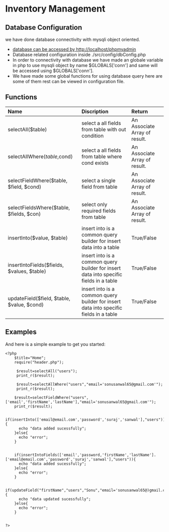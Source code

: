 # Inventory Management

## Database Configuration

we have done database connectivity with mysqli object oriented.

- [database can be accessed by http://localhost/phpmyadmin](http://localhost/phpmyadmin)
- Database related configuration inside ./src/config/dbConfig.php
- In order to connectivity with database we have made an globale variable in php to use mysqli object by name $GLOBALS['conn'] and same will be accessed using $GLOBALS['conn'].
- We have made some global functions for using database query here are some of them rest can be viewed in configuration file.

## Functions

| Name                                        | Discription                                                                           | Return                        |
| :------------------------------------------ | :------------------------------------------------------------------------------------ | :---------------------------- |
| selectAll(\$table)                          | select a all fields from table with out condition                                     | An Associate Array of result. |
| selectAllWhere($table,$cond)                | select a all fields from table where cond exists                                      | An Associate Array of result. |
| selectFieldWhere($table, $field, $cond)    | select a single field from table                                                      | An Associate Array of result. |
| selectFieldsWhere($table, $fields, $con)   | select only required fields from table                                                | An Associate Array of result. |
| insertInto($value, $table)                  | insert into is a common query builder for insert data into a table                    | True/False                    |
| insertIntoFields($fields, $values, \$table) | insert into is a common query builder for insert data into specific fields in a table | True/False                    |
| updateField($field, $table, $value, $cond)  | insert into is a common query builder for insert data into specific fields in a table | True/False                    |

## Examples

And here is a simple example to get you started:

```
<?php
    $title="Home";
    require("header.php");

     $result=selectAll("users");
     print_r($result);

     $result=selectAllWhere("users","email='sonusanwal65@gmail.com'");
     print_r($result);

    $result=selectFieldWhere("users",['email','firstName','lastName'],"email='sonusanwal65@gmail.com'");
    print_r($result);

    if(insertInto(['email@email.com','password','suraj','sanwal'],"users")){
      echo "data added sucessfully";
    }else{
      echo "error";
    }
    

    if(insertIntoFields(['email','password,'firstName','lastName'].['email@email.com','password','suraj','sanwal'],"users")){
      echo "data added sucessfully";
    }else{
      echo "error";
    }

    if(updateField("firstName","users","Sonu","email='sonusanwal65@)gmail.com'")){
      echo "data updated sucessfully";
    }else{
      echo "error";
    }

     
?>

```
